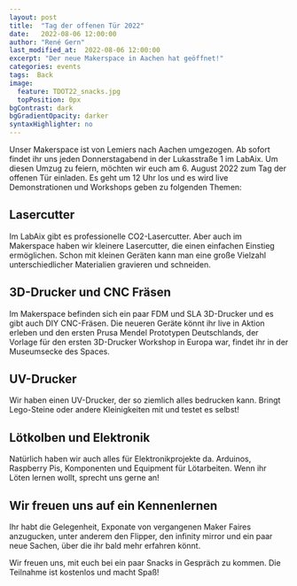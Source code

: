 ```yaml
---
layout: post
title:  "Tag der offenen Tür 2022"
date:   2022-08-06 12:00:00
author: "René Gern"
last_modified_at:  2022-08-06 12:00:00
excerpt: "Der neue Makerspace in Aachen hat geöffnet!"
categories: events
tags:  Back
image:
  feature: TDOT22_snacks.jpg
  topPosition: 0px
bgContrast: dark
bgGradientOpacity: darker
syntaxHighlighter: no
---
```

Unser Makerspace ist von Lemiers nach Aachen umgezogen. Ab sofort findet ihr uns jeden Donnerstagabend in der Lukasstraße 1 im LabAix. Um diesen Umzug zu feiern, möchten wir euch am 6. August 2022 zum Tag der offenen Tür einladen. Es geht um 12 Uhr los und es wird live Demonstrationen und Workshops geben zu folgenden Themen:

## Lasercutter

Im LabAix gibt es professionelle CO2-Lasercutter. Aber auch im Makerspace haben wir kleinere Lasercutter, die einen einfachen Einstieg ermöglichen. Schon mit kleinen Geräten kann man eine große Vielzahl unterschiedlicher Materialien gravieren und schneiden.

<div class="img img--fullContainer img--14xLeading" style="background-image: url({{ site.baseurl_posts_img }}TDOT22_laser.jpg);"></div>


## 3D-Drucker und CNC Fräsen

Im Makerspace befinden sich ein paar FDM und SLA 3D-Drucker und es gibt auch DIY CNC-Fräsen. Die neueren Geräte könnt ihr live in Aktion erleben und den ersten Prusa Mendel Prototypen Deutschlands, der Vorlage für den ersten 3D-Drucker Workshop in Europa war, findet ihr in der Museumsecke des Spaces.

## UV-Drucker

Wir haben einen UV-Drucker, der so ziemlich alles bedrucken kann. Bringt Lego-Steine oder andere Kleinigkeiten mit und testet es selbst!
<div class="img img--fullContainer img--14xLeading" style="background-image: url({{ site.baseurl_posts_img }}TDOT22_laser.jpg);"></div>

## Lötkolben und Elektronik

Natürlich haben wir auch alles für Elektronikprojekte da. Arduinos, Raspberry Pis, Komponenten und Equipment für Lötarbeiten. Wenn ihr Löten lernen wollt, sprecht uns gerne an!

## Wir freuen uns auf ein Kennenlernen

Ihr habt die Gelegenheit, Exponate von vergangenen Maker Faires anzugucken, unter anderem den Flipper, den infinity mirror und ein paar neue Sachen, über die ihr bald mehr erfahren könnt.

<div class="img img--fullContainer img--14xLeading" style="background-image: url({{ site.baseurl_posts_img }}TDOT22_sauele.jpg);"></div>


Wir freuen uns, mit euch bei ein paar Snacks in Gespräch zu kommen. Die Teilnahme ist kostenlos und macht Spaß!
<div class="img img--fullContainer img--14xLeading" style="background-image: url({{ site.baseurl_posts_img }}TDOT22_snacks.jpg);"></div>
